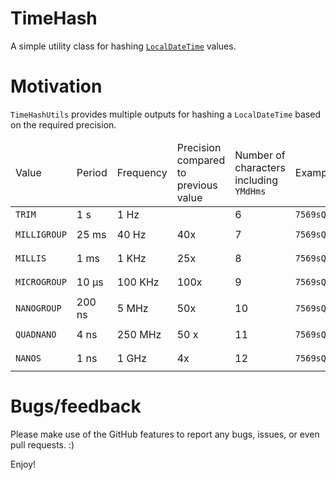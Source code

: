 # TimeHash

A simple utility class for hashing [`LocalDateTime`][1] values.

# Motivation

`TimeHashUtils` provides multiple outputs for hashing a `LocalDateTime` based on the required precision.

 <table summary="Value description">
    <thead>
        <tr>
            <td>Value</td>
            <td>Period</td>
            <td>Frequency</td>
            <td>Precision compared to previous value</td>
            <td>Number of characters including <code>YMdHms</code></td>
            <td>Example</td>
            <td><code>LocalDateTime</code> value</td>
        </tr>
    </thead>
    <tbody>
        <tr>
            <td><code>TRIM</code></td>
            <td>1 s</td>
            <td>1 Hz</td>
            <td>&nbsp;</td>
            <td>6</td>
            <td><code>7569sQ</code></td>
            <td><code>2017-01-02T03:45:06</code></td>
        </tr>
        <tr>
            <td><code>MILLIGROUP</code></td>
            <td>25 ms</td>
            <td>40 Hz</td>
            <td>40x</td>
            <td>7</td>
            <td><code>7569sQg</code></td>
            <td><code>2017-01-02T03:45:06.775</code></td>
        </tr>
        <tr>
            <td><code>MILLIS</code></td>
            <td>1 ms</td>
            <td>1 KHz</td>
            <td>25x</td>
            <td>8</td>
            <td><code>7569sQNT</code></td>
            <td><code>2017-01-02T03:45:06.789</code></td>
        </tr>
        <tr>
            <td><code>MICROGROUP</code></td>
            <td>10 μs</td>
            <td>100 KHz</td>
            <td>100x</td>
            <td>9</td>
            <td><code>7569sQkHn</code></td>
            <td><code>2017-01-02T03:45:06.789010</code></td>
        </tr>
        <tr>
            <td><code>NANOGROUP</code></td>
            <td>200 ns</td>
            <td>5 MHz</td>
            <td>50x</td>
            <td>10</td>
            <td><code>7569sQlhJn</code></td>
            <td><code>2017-01-02T03:45:06.789012200</code></td>
        </tr>
        <tr>
            <td><code>QUADNANO</code></td>
            <td>4 ns</td>
            <td>250 MHz</td>
            <td>50 x</td>
            <td>11</td>
            <td><code>7569sQnCdML</code></td>
            <td><code>2017-01-02T03:45:06.789012344</code></td>
        </tr>
        <tr>
            <td><code>NANOS</code></td>
            <td>1 ns</td>
            <td>1 GHz</td>
            <td>4x</td>
            <td>12</td>
            <td><code>7569sQ78fTKF</code></td>
            <td><code>2017-01-02T03:45:06.789012345</code></td>
        </tr>
    </tbody>
 </table>

# Bugs/feedback

Please make use of the GitHub features to report any bugs, issues, or even pull requests. :)

Enjoy!

[1]: https://docs.oracle.com/javase/8/docs/api/java/time/LocalDateTime.html